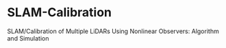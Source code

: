# SLAM-Calibration
SLAM/Calibration of Multiple LiDARs Using Nonlinear Observers: Algorithm and Simulation
